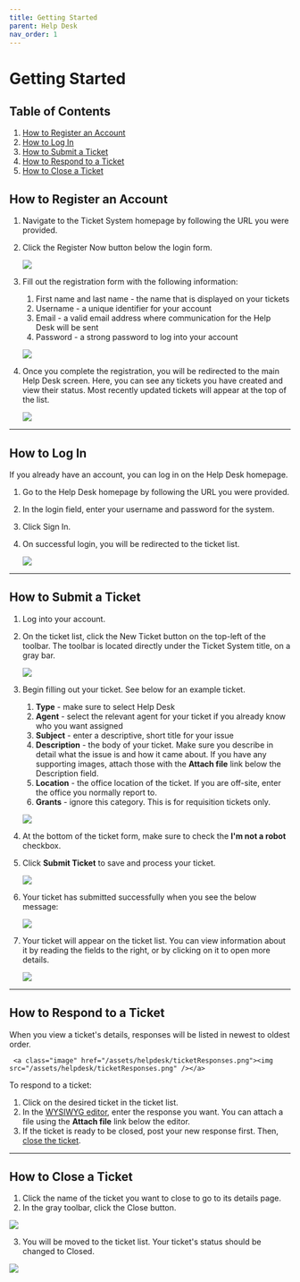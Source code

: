 ```yaml
---
title: Getting Started
parent: Help Desk
nav_order: 1
---
```


# Getting Started

## Table of Contents
1. <a href="#how-to-register-an-account">How to Register an Account</a>
1. <a href="#how-to-log-in">How to Log In</a>
1. <a href="#how-to-submit-a-ticket">How to Submit a Ticket</a>
1. <a href="#how-to-respond-to-a-ticket">How to Respond to a Ticket</a>
1. <a href="#how-to-close-a-ticket">How to Close a Ticket</a>

## How to Register an Account

1. Navigate to the Ticket System homepage by following the URL you were provided.
2. Click the Register Now button below the login form.

     <a class="image" href="/assets/helpdesk/ticketSystemLogin.png"><img src="/assets/helpdesk/ticketSystemLogin.png" /></a>

3. Fill out the registration form with the following information:
     1. First name and last name - the name that is displayed on your tickets
     3. Username - a unique identifier for your account
     4. Email - a valid email address where communication for the Help Desk will be sent
     5. Password - a strong password to log into your account

     <a class="image" href="/assets/helpdesk/register.png"><img src="/assets/helpdesk/register.png" /></a>

4. Once you complete the registration, you will be redirected to the main Help Desk screen. Here, you can see any tickets you have created and view their status. Most recently updated tickets will appear at the top of the list.

     <a class="image" href="/assets/helpdesk/emptyTicketSystem.png"><img src="/assets/helpdesk/emptyTicketSystem.png" /></a>

<hr class="divider" />

## How to Log In

If you already have an account, you can log in on the Help Desk homepage.

1. Go to the Help Desk homepage by following the URL you were provided.
2. In the login field, enter your username and password for the system.
3. Click Sign In.
4. On successful login, you will be redirected to the ticket list.

     <a class="image" href="/assets/helpdesk/ticketSystemLogin.png"><img src="/assets/helpdesk/ticketSystemLogin.png" /></a>

<hr class="divider" />

## How to Submit a Ticket

1. Log into your account.
2. On the ticket list, click the New Ticket button on the top-left of the toolbar. The toolbar is located directly under the Ticket System title, on a gray bar.

     <a class="image" href="/assets/helpdesk/emptyTicketSystem.png"><img src="/assets/helpdesk/emptyTicketSystem.png" /></a>

3. Begin filling out your ticket. See below for an example ticket.
     1. **Type** - make sure to select Help Desk
     2. **Agent** - select the relevant agent for your ticket if you already know who you want assigned
     3. **Subject** - enter a descriptive, short title for your issue
     4. **Description** - the body of your ticket. Make sure you describe in detail what the issue is and how it came about. If you have any supporting images, attach those with the **Attach file** link below the Description field.
     5. **Location** - the office location of the ticket. If you are off-site, enter the office you normally report to.
     6. **Grants** - ignore this category. This is for requisition tickets only.

     <a class="image" href="/assets/helpdesk/ticketFields.png"><img src="/assets/helpdesk/ticketFields.png" /></a>

4. At the bottom of the ticket form, make sure to check the **I'm not a robot** checkbox.
5. Click **Submit Ticket** to save and process your ticket.

     <a class="image" href="/assets/helpdesk/submit.png"><img src="/assets/helpdesk/submit.png" /></a>

6. Your ticket has submitted successfully when you see the below message:

     <a class="image" href="/assets/helpdesk/ticketSubmitConfirm.png"><img src="/assets/helpdesk/ticketSubmitConfirm.png" /></a>

6. Your ticket will appear on the ticket list. You can view information about it by reading the fields to the right, or by clicking on it to open more details.

     <a class="image" href="/assets/helpdesk/ticket.png"><img src="/assets/helpdesk/ticket.png" /></a>

<hr class="divider" />

## How to Respond to a Ticket

When you view a ticket's details, responses will be listed in newest to oldest order.

     <a class="image" href="/assets/helpdesk/ticketResponses.png"><img src="/assets/helpdesk/ticketResponses.png" /></a>

To respond to a ticket:

1. Click on the desired ticket in the ticket list.
2. In the <a href="https://en.wikipedia.org/wiki/WYSIWYG#:~:text=In%20computing%2C%20What%20You%20See,web%20page%2C%20or%20slide%20presentation.">WYSIWYG editor<a/>, enter the response you want. You can attach a file using the **Attach file** link below the editor.
3. If the ticket is ready to be closed, post your new response first. Then, <a href="#how-to-close-a-ticket">close the ticket</a>.

<hr class="divider" />

## How to Close a Ticket

1. Click the name of the ticket you want to close to go to its details page.
2. In the gray toolbar, click the Close button.

<a class="image" href="/assets/helpdesk/controls.png"><img src="/assets/helpdesk/controls.png" /></a>

3. You will be moved to the ticket list. Your ticket's status should be changed to Closed.

<a class="image" href="/assets/helpdesk/closed.png"><img src="/assets/helpdesk/closed.png" /></a>

